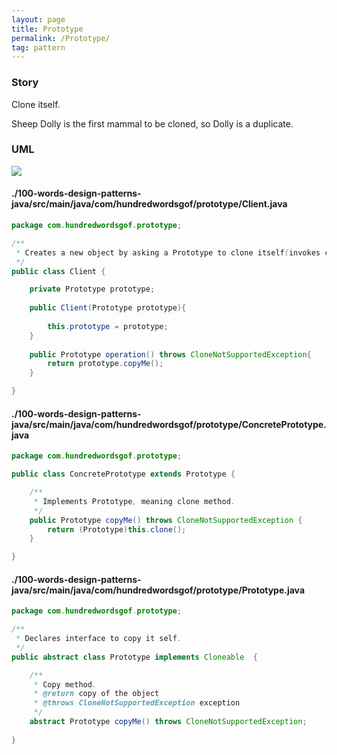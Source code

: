 ```yaml
---
layout: page
title: Prototype
permalink: /Prototype/
tag: pattern
---
```




### Story 

Clone itself.

Sheep Dolly is the first mammal to be cloned, so Dolly is a duplicate.




### UML 
![]({{site.baseurl}}/assets/img/prototype.png)

#### ./100-words-design-patterns-java/src/main/java/com/hundredwordsgof/prototype/Client.java
```java 
package com.hundredwordsgof.prototype;

/**
 * Creates a new object by asking a Prototype to clone itself(invokes copyMe() method.
 */
public class Client {

	private Prototype prototype;
	
	public Client(Prototype prototype){
		
		this.prototype = prototype;		
	}
	
	public Prototype operation() throws CloneNotSupportedException{
		return prototype.copyMe();
	}

}
```

#### ./100-words-design-patterns-java/src/main/java/com/hundredwordsgof/prototype/ConcretePrototype.java
```java 
package com.hundredwordsgof.prototype;

public class ConcretePrototype extends Prototype {

	/**
	 * Implements Prototype, meaning clone method.
	 */
	public Prototype copyMe() throws CloneNotSupportedException {
		return (Prototype)this.clone();
	}

}
```

#### ./100-words-design-patterns-java/src/main/java/com/hundredwordsgof/prototype/Prototype.java
```java 
package com.hundredwordsgof.prototype;

/**
 * Declares interface to copy it self.
 */
public abstract class Prototype implements Cloneable  {

	/**
	 * Copy method.
	 * @return copy of the object
	 * @throws CloneNotSupportedException exception
	 */
	abstract Prototype copyMe() throws CloneNotSupportedException;
	
}
```

